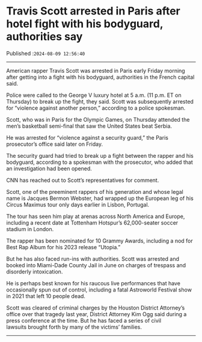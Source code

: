 # Travis Scott arrested in Paris after hotel fight with his bodyguard, authorities say

Published :`2024-08-09 12:56:40`

---

American rapper Travis Scott was arrested in Paris early Friday morning after getting into a fight with his bodyguard, authorities in the French capital said.

Police were called to the George V luxury hotel at 5 a.m. (11 p.m. ET on Thursday) to break up the fight, they said. Scott was subsequently arrested for “violence against another person,” according to a police spokesman.

Scott, who was in Paris for the Olympic Games, on Thursday attended the men’s basketball semi-final that saw the United States beat Serbia.

He was arrested for “violence against a security guard,” the Paris prosecutor’s office said later on Friday.

The security guard had tried to break up a fight between the rapper and his bodyguard, according to a spokesman with the prosecutor, who added that an investigation had been opened.

CNN has reached out to Scott’s representatives for comment.

Scott, one of the preeminent rappers of his generation and whose legal name is Jacques Bermon Webster, had wrapped up the European leg of his Circus Maximus tour only days earlier in Lisbon, Portugal.

The tour has seen him play at arenas across North America and Europe, including a recent date at Tottenham Hotspur’s 62,000-seater soccer stadium in London.

The rapper has been nominated for 10 Grammy Awards, including a nod for Best Rap Album for his 2023 release “Utopia.”

But he has also faced run-ins with authorities. Scott was arrested and booked into Miami-Dade County Jail in June on charges of trespass and disorderly intoxication.

He is perhaps best known for his raucous live performances that have occasionally spun out of control, including a fatal Astroworld Festival show in 2021 that left 10 people dead.

Scott was cleared of criminal charges by the Houston District Attorney’s office over that tragedy last year, District Attorney Kim Ogg said during a press conference at the time. But he has faced a series of civil lawsuits brought forth by many of the victims’ families.

---

